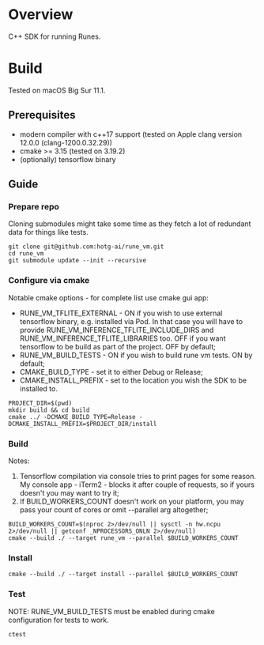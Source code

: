 # Overview
C++ SDK for running Runes.

# Build
Tested on macOS Big Sur 11.1.

## Prerequisites
- modern compiler with c++17 support (tested on Apple clang version 12.0.0 (clang-1200.0.32.29))
- cmake >= 3.15 (tested on 3.19.2)
- (optionally) tensorflow binary

## Guide
### Prepare repo
Cloning submodules might take some time as they fetch a lot of redundant data for things like tests.
```shell
git clone git@github.com:hotg-ai/rune_vm.git
cd rune_vm
git submodule update --init --recursive
```

### Configure via cmake
Notable cmake options - for complete list use cmake gui app:
- RUNE_VM_TFLITE_EXTERNAL - ON if you wish to use external tensorflow binary, e.g. installed via Pod. In that case you will have to provide RUNE_VM_INFERENCE_TFLITE_INCLUDE_DIRS and RUNE_VM_INFERENCE_TFLITE_LIBRARIES too. OFF if you want tensorflow to be build as part of the project. OFF by default;
- RUNE_VM_BUILD_TESTS - ON if you wish to build rune vm tests. ON by default;
- CMAKE_BUILD_TYPE - set it to either Debug or Release;
- CMAKE_INSTALL_PREFIX - set to the location you wish the SDK to be installed to.

```shell
PROJECT_DIR=$(pwd)
mkdir build && cd build
cmake ../ -DCMAKE_BUILD_TYPE=Release -DCMAKE_INSTALL_PREFIX=$PROJECT_DIR/install
```

### Build
Notes: 
1. Tensorflow compilation via console tries to print pages for some reason. My console app - iTerm2 - blocks it after couple of requests, so if yours doesn't you may want to try it;
2. If BUILD_WORKERS_COUNT doesn't work on your platform, you may pass your count of cores or omit --parallel arg altogether;
```shell
BUILD_WORKERS_COUNT=$(nproc 2>/dev/null || sysctl -n hw.ncpu 2>/dev/null || getconf _NPROCESSORS_ONLN 2>/dev/null)
cmake --build ./ --target rune_vm --parallel $BUILD_WORKERS_COUNT
```

### Install
```shell
cmake --build ./ --target install --parallel $BUILD_WORKERS_COUNT
```

### Test
NOTE: RUNE_VM_BUILD_TESTS must be enabled during cmake configuration for tests to work.
```shell
ctest
```

